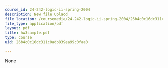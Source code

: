 ```yaml
---
course_id: 24-242-logic-ii-spring-2004
description: New file Uplaod
file_location: /coursemedia/24-242-logic-ii-spring-2004/26b4c0c16dc311c0adb839ea99c0faa0_hw3sample.pdf
file_type: application/pdf
layout: pdf
title: hw3sample.pdf
type: course
uid: 26b4c0c16dc311c0adb839ea99c0faa0

---
```

None